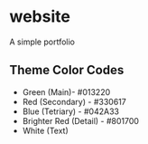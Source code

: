 # website
A simple portfolio 


## Theme Color Codes
- Green (Main)- #013220
- Red (Secondary) - #330617
- Blue (Tetriary) - #042A33
- Brighter Red (Detail) - #801700
- White (Text)



